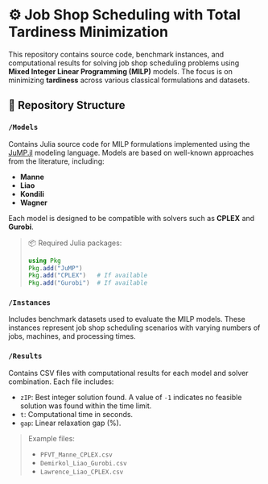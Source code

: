 # ⚙️ Job Shop Scheduling with Total Tardiness Minimization

This repository contains source code, benchmark instances, and computational results for solving job shop scheduling problems using **Mixed Integer Linear Programming (MILP)** models. The focus is on minimizing **tardiness** across various classical formulations and datasets.

## 📁 Repository Structure

### `/Models`
Contains Julia source code for MILP formulations implemented using the [JuMP.jl](https://jump.dev/) modeling language. Models are based on well-known approaches from the literature, including:

- **Manne**
- **Liao**
- **Kondili**
- **Wagner**

Each model is designed to be compatible with solvers such as **CPLEX** and **Gurobi**.

> 📦 Required Julia packages:
> ```julia
> using Pkg
> Pkg.add("JuMP")
> Pkg.add("CPLEX")   # If available
> Pkg.add("Gurobi")  # If available
> ```

### `/Instances`
Includes benchmark datasets used to evaluate the MILP models. These instances represent job shop scheduling scenarios with varying numbers of jobs, machines, and processing times.

### `/Results`
Contains CSV files with computational results for each model and solver combination. Each file includes:

- `zIP`: Best integer solution found. A value of `-1` indicates no feasible solution was found within the time limit.
- `t`: Computational time in seconds.
- `gap`: Linear relaxation gap (%).

> Example files:
> - `PFVT_Manne_CPLEX.csv`
> - `Demirkol_Liao_Gurobi.csv`
> - `Lawrence_Liao_CPLEX.csv`
